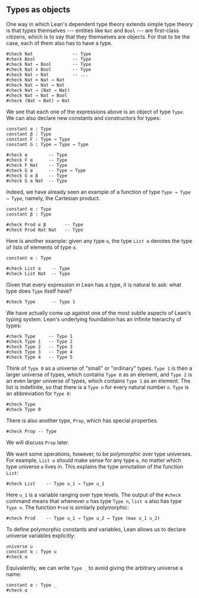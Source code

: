 ## Types as objects

One way in which Lean's dependent type theory extends simple type theory is that types themselves --- entities like ``Nat`` and ``Bool`` ---
are first-class citizens, which is to say that they themselves are objects. For that to be the case, each of them also has to have a type.

```lean
#check Nat               -- Type
#check Bool              -- Type
#check Nat → Bool        -- Type
#check Nat × Bool        -- Type
#check Nat → Nat         -- ...
#check Nat × Nat → Nat
#check Nat → Nat → Nat
#check Nat → (Nat → Nat)
#check Nat → Nat → Bool
#check (Nat → Nat) → Nat
```

We see that each one of the expressions above is an object of type ``Type``. We can also declare new constants and constructors for types:

```lean
constant α : Type
constant β : Type
constant F : Type → Type
constant G : Type → Type → Type

#check α        -- Type
#check F α      -- Type
#check F Nat    -- Type
#check G α      -- Type → Type
#check G α β    -- Type
#check G α Nat  -- Type
```

Indeed, we have already seen an example of a function of type ``Type → Type → Type``, namely, the Cartesian product.

```lean
constant α : Type
constant β : Type

#check Prod α β       -- Type
#check Prod Nat Nat   -- Type
```

Here is another example: given any type ``α``, the type ``List α`` denotes the type of lists of elements of type ``α``.

```lean
constant α : Type

#check List α    -- Type
#check List Nat  -- Type
```

Given that every expression in Lean has a type, it is natural to ask: what type does ``Type`` itself have?

```lean
#check Type      -- Type 1
```

We have actually come up against one of the most subtle aspects of Lean's typing system.
Lean's underlying foundation has an infinite hierarchy of types:

```lean
#check Type     -- Type 1
#check Type 1   -- Type 2
#check Type 2   -- Type 3
#check Type 3   -- Type 4
#check Type 4   -- Type 5
```

Think of ``Type 0`` as a universe of "small" or "ordinary" types.
``Type 1`` is then a larger universe of types, which contains ``Type 0`` as an element,
and ``Type 2`` is an even larger universe of types, which contains ``Type 1`` as an element.
The list is indefinite, so that there is a ``Type n`` for every natural number ``n``.
``Type`` is an abbreviation for ``Type 0``:

```lean
#check Type
#check Type 0
```

There is also another type, ``Prop``, which has special properties.

```lean
#check Prop -- Type
```

We will discuss ``Prop`` later.

We want some operations, however, to be *polymorphic* over type universes. For example, ``List α`` should
make sense for any type ``α``, no matter which type universe ``α`` lives in. This explains the type annotation of the function ``List``:

```lean
#check List    -- Type u_1 → Type u_1
```

Here ``u_1`` is a variable ranging over type levels. The output of the ``#check`` command means that whenever ``α`` has type ``Type n``, ``list α`` also has type ``Type n``. The function ``Prod`` is similarly polymorphic:

```lean
#check Prod    -- Type u_1 → Type u_2 → Type (max u_1 u_2)
```

To define polymorphic constants and variables, Lean allows us to declare universe variables explicitly:

```lean
universe u
constant α : Type u
#check α
```
Equivalently, we can write ``Type _`` to avoid giving the arbitrary universe a name:

```lean
constant α : Type _
#check α
```
